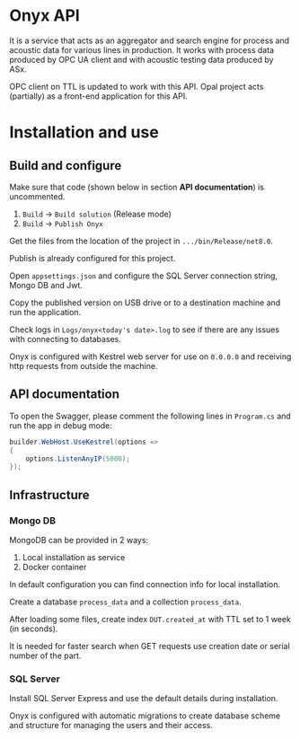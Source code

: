 # Onyx API

It is a service that acts as an aggregator and search engine for process and acoustic data for various lines in production. It works with process data produced by OPC UA client and with acoustic testing data produced by ASx.

OPC client on TTL is updated to work with this API. Opal project acts (partially) as a front-end application for this API.

# Installation and use

## Build and configure

Make sure that code (shown below in section **API documentation**) is uncommented.

1. `Build` -> `Build solution` (Release mode)
2. `Build` -> `Publish Onyx`

Get the files from the location of the project in `.../bin/Release/net8.0`.

Publish is already configured for this project.

Open `appsettings.json` and configure the SQL Server connection string, Mongo DB and Jwt.

Copy the published version on USB drive or to a destination machine and run the application.

Check logs in `Logs/onyx<today's date>.log` to see if there are any issues with connecting to databases.

Onyx is configured with Kestrel web server for use on `0.0.0.0` and receiving http requests from outside the machine.

## API documentation

To open the Swagger, please comment the following lines in `Program.cs` and run the app in debug mode:

```cs
builder.WebHost.UseKestrel(options =>
{
    options.ListenAnyIP(5000);
});
```

## Infrastructure

### Mongo DB

MongoDB can be provided in 2 ways:

1. Local installation as service
2. Docker container

In default configuration you can find connection info for local installation.

Create a database `process_data` and a collection `process_data`.

After loading some files, create index `DUT.created_at` with TTL set to 1 week (in seconds).

It is needed for faster search when GET requests use creation date or serial number of the part.

### SQL Server

Install SQL Server Express and use the default details during installation.

Onyx is configured with automatic migrations to create database scheme and structure for managing the users and their access.

